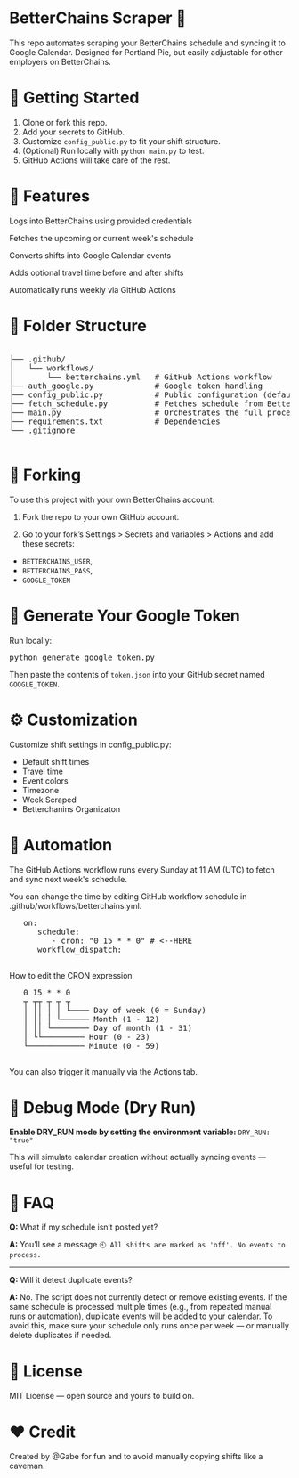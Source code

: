 # BetterChains Scraper 🧠

This repo automates scraping your BetterChains schedule and syncing it to Google Calendar. Designed for Portland Pie, but easily adjustable for other employers on BetterChains.

# 🚀 Getting Started

1. Clone or fork this repo.
2. Add your secrets to GitHub.
3. Customize `config_public.py` to fit your shift structure.
4. (Optional) Run locally with `python main.py` to test.
5. GitHub Actions will take care of the rest.

# 🧩 Features

Logs into BetterChains using provided credentials

Fetches the upcoming or current week's schedule

Converts shifts into Google Calendar events

Adds optional travel time before and after shifts

Automatically runs weekly via GitHub Actions

# 📁 Folder Structure

<pre lang="md">  
├── .github/  
│   └── workflows/  
│       └── betterchains.yml   # GitHub Actions workflow  
├── auth_google.py             # Google token handling  
├── config_public.py           # Public configuration (defaults, colors, labels)  
├── fetch_schedule.py          # Fetches schedule from BetterChains  
├── main.py                    # Orchestrates the full process  
├── requirements.txt           # Dependencies  
└── .gitignore
 </pre>

# 🍴 Forking

To use this project with your own BetterChains account:

1.  Fork the repo to your own GitHub account.

2.  Go to your fork’s Settings > Secrets and variables > Actions and add these secrets:

- `BETTERCHAINS_USER`,
- `BETTERCHAINS_PASS`,
- `GOOGLE_TOKEN`

# 🔑 Generate Your Google Token

Run locally:

<pre lang = "nginx">
python generate_google_token.py
</pre>

Then paste the contents of `token.json` into your GitHub secret named `GOOGLE_TOKEN`.

# ⚙️ Customization

Customize shift settings in config_public.py:

- Default shift times
- Travel time
- Event colors
- Timezone
- Week Scraped
- Betterchanins Organizaton

# 🤖 Automation

The GitHub Actions workflow runs every Sunday at 11 AM (UTC) to fetch and sync next week's schedule.

You can change the time by editing GitHub workflow schedule in .github/workflows/betterchains.yml.

   <pre lang="yml">
   on:
      schedule:
         - cron: "0 15 * * 0" # <--HERE
      workflow_dispatch:
   </pre>

How to edit the CRON expression

   <pre lang="md">
   0 15 * * 0
   ┬ ┬┬ ┬ ┬ ┬
   │ ││ │ │ └──── Day of week (0 = Sunday)
   │ ││ │ └────── Month (1 - 12)
   │ ││ └──────── Day of month (1 - 31)
   │ └└───────── Hour (0 - 23)
   └──────────── Minute (0 - 59)
   </pre>

You can also trigger it manually via the Actions tab.

# 🧪 Debug Mode (Dry Run)

**Enable DRY_RUN mode by setting the environment variable:**
`DRY_RUN: "true"`

This will simulate calendar creation without actually syncing events — useful for testing.

# 🙋 FAQ

**Q:** What if my schedule isn’t posted yet?

**A:** You’ll see a message `🕙 All shifts are marked as 'off'. No events to process.`

---

**Q:** Will it detect duplicate events?

**A:** No. The script does not currently detect or remove existing events. If the same schedule is processed multiple times (e.g., from repeated manual runs or automation), duplicate events will be added to your calendar.
To avoid this, make sure your schedule only runs once per week — or manually delete duplicates if needed.

# 📜 License

MIT License — open source and yours to build on.

# ❤️ Credit

Created by @Gabe for fun and to avoid manually copying shifts like a caveman.
